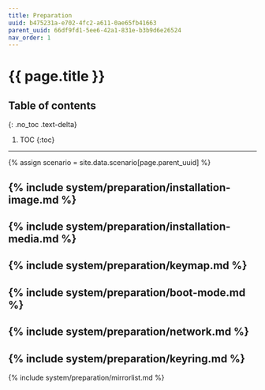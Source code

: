 ```yaml
---
title: Preparation
uuid: b475231a-e702-4fc2-a611-0ae65fb41663
parent_uuid: 66df9fd1-5ee6-42a1-831e-b3b9d6e26524
nav_order: 1
---
```


# {{ page.title }}

## Table of contents
{: .no_toc .text-delta}

1. TOC
{:toc}

---

{% assign scenario = site.data.scenario[page.parent_uuid] %}

{% include system/preparation/installation-image.md %}
---
{% include system/preparation/installation-media.md %}
---
{% include system/preparation/keymap.md %}
---
{% include system/preparation/boot-mode.md %}
---
{% include system/preparation/network.md %}
---
{% include system/preparation/keyring.md %}
---
{% include system/preparation/mirrorlist.md %}

